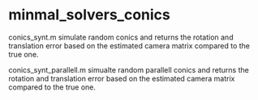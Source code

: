 # minmal_solvers_conics

conics_synt.m simulate random conics and returns the rotation and translation error based on
the estimated camera matrix compared to the true one.

conics_synt_parallell.m simualte random parallell conics and returns the rotation and translation error based on
the estimated camera matrix compared to the true one.